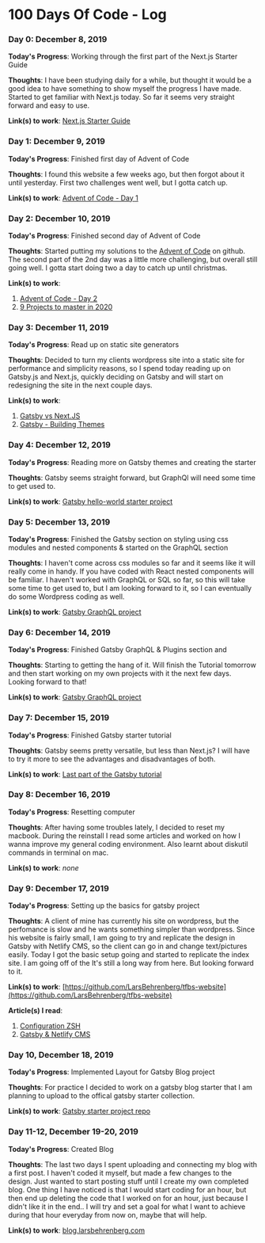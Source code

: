 # 100 Days Of Code - Log

### Day 0: December 8, 2019

**Today's Progress**: Working through the first part of the Next.js Starter Guide

**Thoughts**: I have been studying daily for a while, but thought it would be a good idea to have something to show myself the progress I have made. Started to get familiar with Next.js today. So far it seems very straight forward and easy to use.

**Link(s) to work**: [Next.js Starter Guide](https://nextjs.org/learn/basics/getting-started)


### Day 1: December 9, 2019

**Today's Progress**: Finished first day of Advent of Code

**Thoughts**: I found this website a few weeks ago, but then forgot about it until yesterday. First two challenges went well, but I gotta catch up.

**Link(s) to work**: [Advent of Code - Day 1](https://adventofcode.com/2019/day/1)


### Day 2: December 10, 2019

**Today's Progress**: Finished second day of Advent of Code

**Thoughts**: Started putting my solutions to the [Advent of Code](https://adventofcode.com/) on github. The second part of the 2nd day was a little more challenging, but overall still going well. I gotta start doing two a day to catch up until christmas.

**Link(s) to work**: 
1. [Advent of Code - Day 2](https://adventofcode.com/2019/day/2)
2. [9 Projects to master in 2020](https://medium.com/better-programming/9-projects-you-can-do-to-become-a-front-end-master-in-2020-97577110cca1)


### Day 3: December 11, 2019

**Today's Progress**: Read up on static site generators

**Thoughts**: Decided to turn my clients wordpress site into a static site for performance and simplicity reasons, so I spend today reading up on Gatsby.js and Next.js, quickly deciding on Gatsby and will start on redesigning the site in the next couple days.

**Link(s) to work**: 
1. [Gatsby vs Next.JS](https://dev.to/jameesy/gatsby-vs-next-js-what-why-and-when-4al5)
2. [Gatsby - Building Themes](https://www.gatsbyjs.org/docs/themes/building-themes/)


### Day 4: December 12, 2019

**Today's Progress**: Reading more on Gatsby themes and creating the starter

**Thoughts**: Gatsby seems straight forward, but GraphQl will need some time to get used to.

**Link(s) to work**: [Gatsby hello-world starter project](https://github.com/LarsBehrenberg/testing-projects/tree/master/gatsby-hello-world)


### Day 5: December 13, 2019

**Today's Progress**: Finished the Gatsby section on styling using css modules and nested components & started on the GraphQL section

**Thoughts**: I haven't come across css modules so far and it seems like it will really come in handy. If you have coded with React nested components will be familiar. I haven't worked with GraphQL or SQL so far, so this will take some time to get used to, but I am looking forward to it, so I can eventually do some Wordpress coding as well.

**Link(s) to work**: [Gatsby GraphQL project](https://github.com/LarsBehrenberg/testing-projects/tree/master/gatsby-graphql)


### Day 6: December 14, 2019

**Today's Progress**: Finished Gatsby GraphQL & Plugins section and 

**Thoughts**: Starting to getting the hang of it. Will finish the Tutorial tomorrow and then start working on my own projects with it the next few days. Looking forward to that!

**Link(s) to work**: [Gatsby GraphQL project](https://www.gatsbyjs.org/tutorial/part-seven/)


### Day 7: December 15, 2019

**Today's Progress**: Finished Gatsby starter tutorial

**Thoughts**: Gatsby seems pretty versatile, but less than Next.js? I will have to try it more to see the advantages and disadvantages of both.

**Link(s) to work**: [Last part of the Gatsby tutorial](https://www.gatsbyjs.org/tutorial/part-eight/)


### Day 8: December 16, 2019

**Today's Progress**: Resetting computer

**Thoughts**: After having some troubles lately, I decided to reset my macbook. During the reinstall I read some articles and worked on how I wanna improve my general coding environment. Also learnt about diskutil commands in terminal on mac.

**Link(s) to work**: *none*


### Day 9: December 17, 2019

**Today's Progress**: Setting up the basics for gatsby project

**Thoughts**: A client of mine has currently his site on wordpress, but the perfomance is slow and he wants something simpler than wordpress. Since his website is fairly small, I am going to try and replicate the design in Gatsby with Netlify CMS, so the client can go in and change text/pictures easily. Today I got the basic setup going and started to replicate the index site. I am going off of the  It's still a long way from here. But looking forward to it.

**Link(s) to work**: [https://github.com/LarsBehrenberg/tfbs-website](https://github.com/LarsBehrenberg/tfbs-website)

**Article(s) I read**: 
1. [Configuration ZSH](https://www.freecodecamp.org/news/how-to-configure-your-macos-terminal-with-zsh-like-a-pro-c0ab3f3c1156/)
2. [Gatsby & Netlify CMS](https://www.gatsbyjs.org/docs/sourcing-from-netlify-cms/)


### Day 10, December 18, 2019

**Today's Progress**: Implemented Layout for Gatsby Blog project

**Thoughts**: For practice I decided to work on a gatsby blog starter that I am planning to upload to the offical gatsby starter collection.

**Link(s) to work**: [Gatsby starter project repo](https://github.com/LarsBehrenberg/testing-projects/tree/master/gatsby-graphql)


### Day 11-12, December 19-20, 2019

**Today's Progress**: Created Blog

**Thoughts**: The last two days I spent uploading and connecting my blog with a first post. I haven't coded it myself, but made a few changes to the design. Just wanted to start posting stuff until I create my own completed blog. One thing I have noticed is that I would start coding for an hour, but then end up deleting the code that I worked on for an hour, just because I didn't like it in the end.. I will try and set a goal for what I want to achieve during that hour everyday from now on, maybe that will help.

**Link(s) to work**: [blog.larsbehrenberg.com](https://blog.larsbehrenberg.com/)
